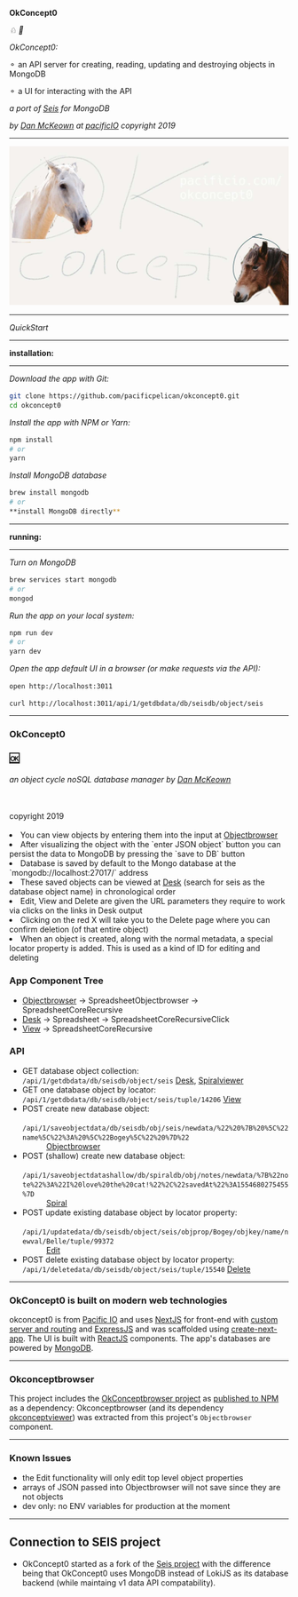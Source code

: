 **OkConcept0**

*♘* *🐴*

*OkConcept0:*

⚬ an API server for creating, reading, updating and destroying objects in MongoDB

⚬ a UI for interacting with the API

*a port of [Seis](https://bitbucket.org/pacificpelican/seis/src) for MongoDB*

*by [Dan McKeown](http://danmckeown.info) at [pacificIO](https://pacificio.com) copyright 2019*

---

![okcconcept0 logo with two horses](./okconcept0logo.jpg)

---

*QuickStart*

___

**installation:**
___

*Download the app with Git:*
```bash
git clone https://github.com/pacificpelican/okconcept0.git
cd okconcept0
```

*Install the app with NPM or Yarn:*

```bash
npm install
# or
yarn
```

*Install MongoDB database*

```bash
brew install mongodb
# or
**install MongoDB directly**
```

___

**running:**
___

*Turn on MongoDB*

```bash
brew services start mongodb
# or
mongod
```

*Run the app on your local system:*

```bash
npm run dev
# or
yarn dev
```

*Open the app default UI in a browser (or make requests via the API):*

`open http://localhost:3011`

`curl http://localhost:3011/api/1/getdbdata/db/seisdb/object/seis`
___

<section id="propsInfo">
  <h3>OkConcept0</h3>
  <h3><a href="http://okconcept0.pacificio.com">🆗</a></h3>
  <h6>
    an object cycle noSQL database manager by 
    <a href="http://danmckeown.info">Dan McKeown</a>
  </h6>
  <br />
  <span id="copright">copyright 2019</span>
  <br />
  <br />
  <li>
    You can view objects by entering them into the input at 
    <a href="/Objectbrowser">Objectbrowser</a>
  </li>
  <li>
    After visualizing the object with the `enter JSON object` button you
    can persist the data to MongoDB by pressing the `save to DB` button
  </li>
  <li>
    Database is saved by default to the Mongo database at the  
    `mongodb://localhost:27017/` address
  </li>
  <li>
    These saved objects can be viewed at <a href="/Desk">Desk</a> 
    (search for seis as the database object name) in chronological
    order
  </li>
  <li>
    Edit, View and Delete are given the URL parameters they require to
    work via clicks on the links in Desk output
  </li>
  <li>
    Clicking on the red X will take you to the Delete page where you
    can confirm deletion (of that entire object)
  </li>
  <li>
    When an object is created, along with the normal metadata, a
    special locator property is added. This is used as a kind of ID
    for editing and deleting
  </li>
</section>

<article id="appTree">
  <h3>App Component Tree</h3>
  <ul>
    <li>
      <a href="./Objectbrowser">Objectbrowser</a> →
      SpreadsheetObjectbrowser → SpreadsheetCoreRecursive
    </li>
    <li>
      <a href="./Desk">Desk</a> → Spreadsheet →
      SpreadsheetCoreRecursiveClick
    </li>
    <li>
      <a href="./View">View</a> → SpreadsheetCoreRecursive
    </li>
  </ul>
  <h3>API</h3>
  <ul id="routes">
    <li>
      GET database object collection: 
      <code>/api/1/getdbdata/db/seisdb/object/seis</code>
      <span className="info">
        <a href="/Desk">Desk</a>, <a href="/Spiral">Spiralviewer</a>
      </span>
    </li>
    <li>
      GET one database object by locator: 
      <code>/api/1/getdbdata/db/seisdb/object/seis/tuple/14206</code>
      <span className="info">
        <a href="/View">View</a>
      </span>
    </li>
    <li>
      POST create new database object: 
      <code>
        /api/1/saveobjectdata/db/seisdb/obj/seis/newdata/%22%20%7B%20%5C%22name%5C%22%3A%20%5C%22Bogey%5C%22%20%7D%22
      </code>
      <span className="info">
        <a href="/Objectbrowser">Objectbrowser</a>
      </span>
    </li>
    <li>
      POST (shallow) create new database object: 
      <code>
        /api/1/saveobjectdatashallow/db/spiraldb/obj/notes/newdata/%7B%22note%22%3A%22I%20love%20the%20cat!%22%2C%22savedAt%22%3A1554680275455%7D
      </code>
      <span className="info">
        <a href="/Spiral">Spiral</a>
      </span>
    </li>
    <li>
      POST update existing database object by locator property: 
      <code>
        /api/1/updatedata/db/seisdb/object/seis/objprop/Bogey/objkey/name/newval/Belle/tuple/99372
      </code>
      <span className="info">
        <a href="/Edit">Edit</a>
      </span>
    </li>
    <li>
      POST delete existing database object by locator property: 
      <code>/api/1/deletedata/db/seisdb/object/seis/tuple/15540</code>
      <span className="info">
        <a href="/Delete">Delete</a>
      </span>
    </li>
  </ul>
</article>

---

### OkConcept0 is built on modern web technologies

okconcept0 is from [Pacific IO](https://pacificio.com) and uses [NextJS](https://nextjs.org/) for front-end with [custom server and routing](https://github.com/zeit/next.js#custom-server-and-routing) and [ExpressJS](https://expressjs.com/) and was scaffolded using [create-next-app](https://open.segment.com/create-next-app/).  The UI is built with [ReactJS](https://reactjs.org/) components.  The app's databases are powered by [MongoDB](https://mongodb.com).

---

### Okconceptbrowser

This project includes the [OkConceptbrowser project](https://github.com/pacificpelican/okconceptbrowser) as [published to NPM](https://www.npmjs.com/package/okconceptbrowser) as a dependency: Okconceptbrowser (and its dependency [okconceptviewer](https://github.com/pacificpelican/okviewer)) was extracted from this project's `Objectbrowser` component.

---

### Known Issues

- the Edit functionality will only edit top level object properties
- arrays of JSON passed into Objectbrowser will not save since they are not objects
- dev only: no ENV variables for production at the moment

---

## Connection to SEIS project

- OkConcept0 started as a fork of the [Seis project](https://seis.pacificio.com) with the difference being that OkConcept0 uses MongoDB instead of LokiJS as its database backend (while maintaing v1 data API compatability).
